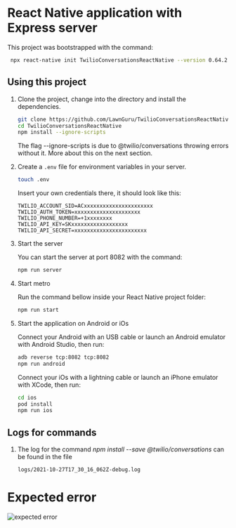 # React Native application with Express server

This project was bootstrapped with the command:

   ```bash
    npx react-native init TwilioConversationsReactNative --version 0.64.2
   ```

## Using this project

1. Clone the project, change into the directory and install the dependencies.

   ```bash
   git clone https://github.com/LawnGuru/TwilioConversationsReactNative.git
   cd TwilioConversationsReactNative
   npm install --ignore-scripts
   ```

   The flag --ignore-scripts is due to @twilio/conversations throwing errors without it. More about this on the next section.

2. Create a `.env` file for environment variables in your server.

   ```bash
   touch .env
   ```

   Insert your own credentials there, it should look like this:

   ```
   TWILIO_ACCOUNT_SID=ACxxxxxxxxxxxxxxxxxxxxxx
   TWILIO_AUTH_TOKEN=xxxxxxxxxxxxxxxxxxxxx
   TWILIO_PHONE_NUMBER=+1xxxxxxxx
   TWILIO_API_KEY=SKxxxxxxxxxxxxxxxxxx
   TWILIO_API_SECRET=xxxxxxxxxxxxxxxxxxxxxxx
   ```

3. Start the server

   You can start the server at port 8082 with the command:

   ```bash
   npm run server
   ```

4. Start metro

   Run the command bellow inside your React Native project folder:

   ```bash
   npm run start
   ```
5. Start the application on Android or iOs

    Connect your Android with an USB cable or launch an Android emulator with Android Studio, then run:

    ```bash
    adb reverse tcp:8082 tcp:8082
    npm run android
    ```

    Connect your iOs with a lightning cable or launch an iPhone emulator with XCode, then run:

    ```bash
    cd ios
    pod install
    npm run ios
    ```

## Logs for commands

1. The log for the command *npm install --save @twilio/conversations* can be found in the file 

   ```
   logs/2021-10-27T17_30_16_062Z-debug.log
   ```

# Expected error

![expected error](https://imgur.com/a/Pk0Z0VX)